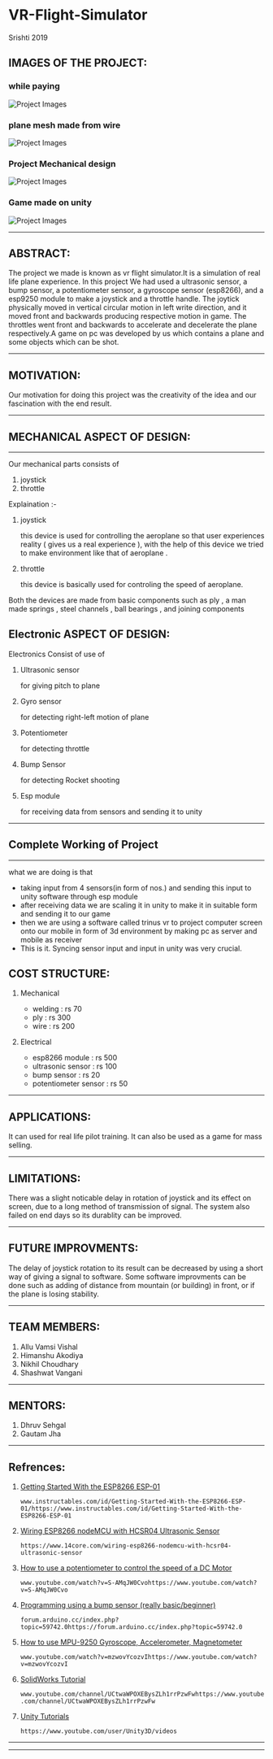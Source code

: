 # VR-Flight-Simulator
Srishti 2019
## IMAGES OF THE PROJECT:

### while paying
 ![Project Images](https://github.com/Nikhil-Choudhary/VR-Flight-Simulator/blob/master/Photos%20And%20Videos/photos/while%20playing.jpeg)

### plane mesh made from wire
 ![Project Images](https://github.com/Nikhil-Choudhary/VR-Flight-Simulator/blob/master/Photos%20And%20Videos/photos/plane.jpeg)

### Project Mechanical design
 ![Project Images](https://github.com/Nikhil-Choudhary/VR-Flight-Simulator/blob/master/Photos%20And%20Videos/photos/Project%20Mechanical%20design.jpeg)

### Game made on unity
![Project Images](https://github.com/Nikhil-Choudhary/VR-Flight-Simulator/blob/master/Photos%20And%20Videos/photos/Game.jpeg)
***
## ABSTRACT:

The project we made is known as vr flight simulator.It is a simulation of real life plane experience.
In this project We had used a ultrasonic sensor, a bump sensor, a potentiometer sensor, a gyroscope
sensor (esp8266), and a esp9250 module to make a joystick and a throttle handle. The joytick physically
moved in vertical circular motion in left write direction, and it moved front and backwards producing 
respective motion in game. The throttles went front and backwards to accelerate and decelerate the plane
respectively.A game on pc was developed by us which contains a plane and some objects which can be shot.
***
## MOTIVATION:

Our motivation for doing this project was the creativity of the idea and our fascination with the end result.
***
## MECHANICAL ASPECT OF DESIGN:
***
Our mechanical parts consists of

1. joystick
2. throttle

Explaination :-
	
1. joystick
	
	this device is used for controlling the aeroplane so that user experiences reality ( gives us a real experience ), with the help of this device we tried to make environment like that of aeroplane .
	
2. throttle 
	
	this device is basically used for controling the speed of aeroplane.
	
Both the devices are made from basic components such as ply , a man made springs , steel channels , ball bearings , and joining components

## Electronic ASPECT OF DESIGN:

Electronics Consist of use of

1. Ultrasonic sensor

	for giving pitch to plane
	
2. Gyro sensor

	for detecting right-left motion of plane

3. Potentiometer

	for detecting throttle
	
4. Bump Sensor

	for detecting Rocket shooting

5. Esp module

	for receiving data from sensors and sending it to unity
	
***
	
## Complete Working of Project
***

what we are doing is that
* taking input from 4 sensors(in form of nos.) and sending this input to unity software through esp module
* after receiving data we are scaling it in unity to make it in suitable form and sending it to our game
* then we are using a software called trinus vr to project computer screen onto our mobile in form of 3d environment by making pc as server and mobile as receiver
* This is it. Syncing sensor input and input in unity was very crucial.
	
## COST STRUCTURE:

1. Mechanical 
	* welding : rs 70
	* ply     : rs 300
	* wire    : rs 200
 
2. Electrical
	* esp8266 module       : rs 500
	* ultrasonic sensor    : rs 100
	* bump sensor          : rs 20
	* potentiometer sensor : rs 50
***
## APPLICATIONS:

It can used for real life pilot training. It can also be used as a game for mass selling. 
***
## LIMITATIONS:

There was a slight noticable delay in rotation of joystick and its effect on screen, due to a long method of transmission of signal.
The system also failed on end days so its durablity can be improved.
***
## FUTURE IMPROVMENTS:

The delay of joystick rotation to its result can be decreased by using a short way of giving a signal to software.
Some software improvments can be done such as adding of distance from mountain (or building) in front, or if the plane is losing stability.
***
## TEAM MEMBERS:

1. Allu Vamsi Vishal
2. Himanshu Akodiya 
3. Nikhil Choudhary
4. Shashwat Vangani
***
## MENTORS:

1. Dhruv Sehgal
2. Gautam Jha
***
## Refrences:

1. [Getting Started With the ESP8266 ESP-01](www.instructables.com/id/Getting-Started-With-the-ESP8266-ESP-01/https://www.instructables.com/id/Getting-Started-With-the-ESP8266-ESP-01/)

	`www.instructables.com/id/Getting-Started-With-the-ESP8266-ESP-01/https://www.instructables.com/id/Getting-Started-With-the-ESP8266-ESP-01`

2. [Wiring ESP8266 nodeMCU with HCSR04 Ultrasonic Sensor](https://www.14core.com/wiring-esp8266-nodemcu-with-hcsr04-ultrasonic-sensor/)

	`https://www.14core.com/wiring-esp8266-nodemcu-with-hcsr04-ultrasonic-sensor`

3. [How to use a potentiometer to control the speed of a DC Motor](www.youtube.com/watch?v=S-AMqJW0Cvohttps://www.youtube.com/watch?v=S-AMqJW0Cvo)

	`www.youtube.com/watch?v=S-AMqJW0Cvohttps://www.youtube.com/watch?v=S-AMqJW0Cvo`

4. [Programming using a bump sensor (really basic/beginner)](forum.arduino.cc/index.php?topic=59742.0https://forum.arduino.cc/index.php?topic=59742.0)

	`forum.arduino.cc/index.php?topic=59742.0https://forum.arduino.cc/index.php?topic=59742.0`

5. [How to use MPU-9250 Gyroscope, Accelerometer, Magnetometer](www.youtube.com/watch?v=mzwovYcozvIhttps://www.youtube.com/watch)

	`www.youtube.com/watch?v=mzwovYcozvIhttps://www.youtube.com/watch?v=mzwovYcozvI`

6. [SolidWorks Tutorial](www.youtube.com/channel/UCtwaWPOXEBysZLh1rrPzwFwhttps://www.youtube.com/channel/UCtwaWPOXEBysZLh1rrPzwFw)

	`www.youtube.com/channel/UCtwaWPOXEBysZLh1rrPzwFwhttps://www.youtube.com/channel/UCtwaWPOXEBysZLh1rrPzwFw`

7. [Unity Tutorials](https://www.youtube.com/user/Unity3D/videos)

	`https://www.youtube.com/user/Unity3D/videos`
***
***
